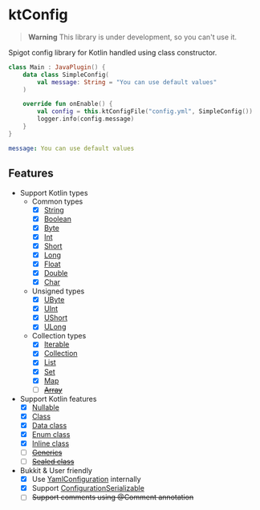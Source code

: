# ktConfig

> **Warning**
> This library is under development, so you can't use it.

Spigot config library for Kotlin handled using class constructor.

```kotlin
class Main : JavaPlugin() {
    data class SimpleConfig(
        val message: String = "You can use default values"
    )

    override fun onEnable() {
        val config = this.ktConfigFile("config.yml", SimpleConfig())
        logger.info(config.message)
    }
}
```

```yaml
message: You can use default values
```

## Features

- Support Kotlin types
  - Common types
    - [x] [String](https://kotlinlang.org/api/latest/jvm/stdlib/kotlin/-string/)
    - [x] [Boolean](https://kotlinlang.org/api/latest/jvm/stdlib/kotlin/-boolean/)
    - [x] [Byte](https://kotlinlang.org/api/latest/jvm/stdlib/kotlin/-byte/)
    - [x] [Int](https://kotlinlang.org/api/latest/jvm/stdlib/kotlin/-int/)
    - [x] [Short](https://kotlinlang.org/api/latest/jvm/stdlib/kotlin/-short/)
    - [x] [Long](https://kotlinlang.org/api/latest/jvm/stdlib/kotlin/-long/)
    - [x] [Float](https://kotlinlang.org/api/latest/jvm/stdlib/kotlin/-float/)
    - [x] [Double](https://kotlinlang.org/api/latest/jvm/stdlib/kotlin/-double/)
    - [x] [Char](https://kotlinlang.org/api/latest/jvm/stdlib/kotlin/-char/)
  - Unsigned types
    - [x] [UByte](https://kotlinlang.org/api/latest/jvm/stdlib/kotlin/-u-byte/)
    - [x] [UInt](https://kotlinlang.org/api/latest/jvm/stdlib/kotlin/-u-int/)
    - [x] [UShort](https://kotlinlang.org/api/latest/jvm/stdlib/kotlin/-u-short/)
    - [x] [ULong](https://kotlinlang.org/api/latest/jvm/stdlib/kotlin/-u-long/)
  - Collection types
    - [x] [Iterable](https://kotlinlang.org/api/latest/jvm/stdlib/kotlin.collections/-iterable/)
    - [x] [Collection](https://kotlinlang.org/api/latest/jvm/stdlib/kotlin.collections/-collection/)
    - [x] [List](https://kotlinlang.org/api/latest/jvm/stdlib/kotlin.collections/-list/)
    - [x] [Set](https://kotlinlang.org/api/latest/jvm/stdlib/kotlin.collections/-set/)
    - [x] [Map](https://kotlinlang.org/api/latest/jvm/stdlib/kotlin.collections/-map/)
    - [ ] [~~Array~~](https://kotlinlang.org/api/latest/jvm/stdlib/kotlin/-array/)
- Support Kotlin features
  - [x] [Nullable](https://kotlinlang.org/docs/null-safety.html)
  - [x] [Class](https://kotlinlang.org/docs/classes.html)
  - [x] [Data class](https://kotlinlang.org/docs/data-classes.html)
  - [x] [Enum class](https://kotlinlang.org/docs/enum-classes.html)
  - [x] [Inline class](https://kotlinlang.org/docs/inline-classes.html)
  - [ ] [~~Generics~~](https://kotlinlang.org/docs/generics.html)
  - [ ] [~~Sealed class~~](https://kotlinlang.org/docs/sealed-classes.html)
- Bukkit & User friendly
  - [x] Use [YamlConfiguration](https://hub.spigotmc.org/javadocs/spigot/org/bukkit/configuration/file/YamlConfiguration.html) internally
  - [x] Support [ConfigurationSerializable](https://hub.spigotmc.org/javadocs/bukkit/org/bukkit/configuration/serialization/ConfigurationSerializable.html)
  - [ ] ~~Support comments using @Comment annotation~~
